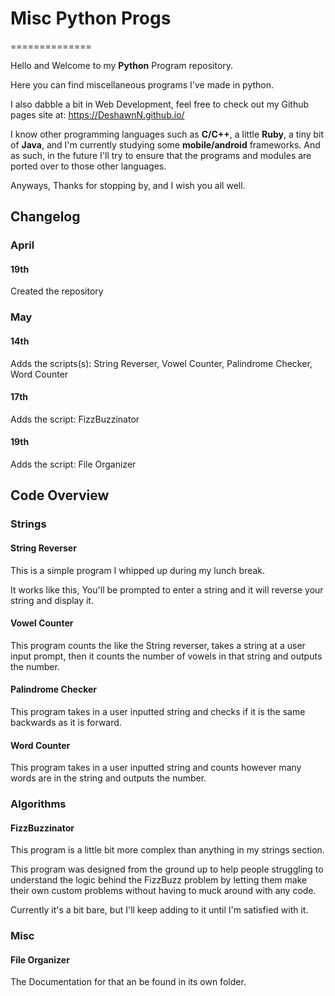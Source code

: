 # Misc Python Progs
==============

Hello and Welcome to my **Python** Program repository.

Here you can find miscellaneous programs I've made in python.

I also dabble a bit in Web Development, feel free to check out my Github pages site at:
https://DeshawnN.github.io/

I know other programming languages such as **C/C++**, a little **Ruby**, a tiny bit of **Java**, and 
I'm currently studying some **mobile/android** frameworks. And as such, in the future I'll try to ensure that 
the programs and modules are ported over to those other languages.

Anyways, Thanks for stopping by, and I wish you all well.

## Changelog

### April
#### 19th
Created the repository

### May
#### 14th
Adds the scripts(s): String Reverser, Vowel Counter, Palindrome Checker, Word Counter

#### 17th
Adds the script: FizzBuzzinator

#### 19th
Adds the script: File Organizer

## Code Overview

### Strings

#### String Reverser
This is a simple program I whipped up during my lunch break.

It works like this, You'll be prompted to enter a string and it will reverse your string and display it.

#### Vowel Counter
This program counts the like the String reverser, takes a string at a user input prompt, then it counts the number of vowels in that string and outputs the number.

#### Palindrome Checker
This program takes in a user inputted string and checks if it is the same backwards as it is forward.

#### Word Counter
This program takes in a user inputted string and counts however many words are in the string and outputs the number.

### Algorithms

#### FizzBuzzinator
This program is a little bit more complex than anything in my strings section.

This program was designed from the ground up to help people struggling to understand the logic behind the FizzBuzz problem by letting them make their own custom problems without having to muck around with any code.

Currently it's a bit bare, but I'll keep adding to it until I'm satisfied with it.

### Misc

#### File Organizer
The Documentation for that an be found in its own folder.